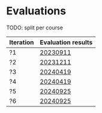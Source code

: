 # Evaluations

TODO: split per course

Iteration |Evaluation results
----------|-----------------------------
?1        |[20230911](20230911/README.md)
?2        |[20231211](20231211/README.md)
?3        |[20240419](20240419/README.md)
?4        |[20240419](20240524/README.md)
?5        |[20240925](20240925/README.md)
?6        |[20240925](20241111/README.md)
